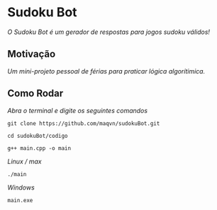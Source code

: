 # Sudoku Bot

*O Sudoku Bot é um gerador de respostas para jogos sudoku válidos!*

## Motivação

*Um mini-projeto pessoal de férias para praticar lógica algorítimica.*
 
## Como Rodar

*Abra o terminal e digite os seguintes comandos*

```
git clone https://github.com/maqvn/sudokuBot.git
```
```
cd sudokuBot/codigo
```
```
g++ main.cpp -o main
```

*Linux / max*

```
./main
```

*Windows*
```
main.exe
```
